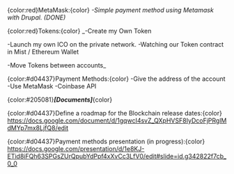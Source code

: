 {color:red}MetaMask:{color}
_-Simple payment method using Metamask with Drupal. (DONE)_

{color:red}Tokens:{color}
_-Create my Own Token

-Launch my own ICO on the private network.
-Watching our Token contract in Mist / Ethereum Wallet

-Move Tokens between accounts_

{color:#d04437}Payment Methods:{color}
-Give the address of the account
-Use MetaMask
-Coinbase API

{color:#205081}___[Documents]___{color}

{color:#d04437}Define a roadmap for the Blockchain release dates:{color}
 https://docs.google.com/document/d/1gqwcI4svZ_QXpHVSF8IyDcoFjPRglMdMYp7mx8LjfQ8/edit

{color:#d04437}Payment methods presentation (in progress):{color}
https://docs.google.com/presentation/d/1e8KJ-ETid8iFQh63SPGsZUrQpubYdPpf4xXvCc3LfV0/edit#slide=id.g342822f7cb_0_0
